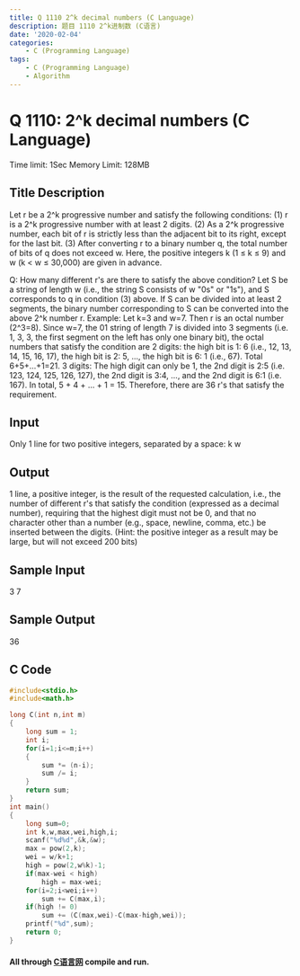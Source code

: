 ```yaml
---
title: Q 1110 2^k decimal numbers (C Language)
description: 题目 1110 2^k进制数 (C语言)
date: '2020-02-04'
categories:
    - C (Programming Language)
tags:
    - C (Programming Language)
    - Algorithm
---
```


# Q 1110: 2^k decimal numbers (C Language)
Time limit: 1Sec Memory Limit: 128MB
## Title Description
Let r be a 2^k progressive number and satisfy the following conditions:
(1) r is a 2^k progressive number with at least 2 digits.
(2) As a 2^k progressive number, each bit of r is strictly less than the adjacent bit to its right, except for the last bit.
(3) After converting r to a binary number q, the total number of bits of q does not exceed w.
Here, the positive integers k (1 ≤ k ≤ 9) and w (k < w ≤ 30,000) are given in advance.

Q: How many different r's are there to satisfy the above condition?
Let S be a string of length w (i.e., the string S consists of w "0s" or "1s"), and S corresponds to q in condition (3) above. If S can be divided into at least 2 segments, the binary number corresponding to S can be converted into the above 2^k number r.
Example: Let k=3 and w=7. Then r is an octal number (2^3=8). Since w=7, the 01 string of length 7 is divided into 3 segments (i.e. 1, 3, 3, the first segment on the left has only one binary bit), the octal numbers that satisfy the condition are
2 digits: the high bit is 1: 6 (i.e., 12, 13, 14, 15, 16, 17), the high bit is 2: 5, ..., the high bit is 6: 1 (i.e., 67). Total 6+5+...+1=21.
3 digits: The high digit can only be 1, the 2nd digit is 2:5 (i.e. 123, 124, 125, 126, 127), the 2nd digit is 3:4, ..., and the 2nd digit is 6:1 (i.e. 167). In total, 5 + 4 + ... + 1 = 15.
Therefore, there are 36 r's that satisfy the requirement.
## Input
Only 1 line for two positive integers, separated by a space:
k w
## Output
1 line, a positive integer, is the result of the requested calculation, i.e., the number of different r's that satisfy the condition (expressed as a decimal number), requiring that the highest digit must not be 0, and that no character other than a number (e.g., space, newline, comma, etc.) be inserted between the digits.
(Hint: the positive integer as a result may be large, but will not exceed 200 bits)
## Sample Input
3  7
## Sample Output
36
## C Code
```c
#include<stdio.h>
#include<math.h>

long C(int n,int m)
{
	long sum = 1;
	int i;
	for(i=1;i<=m;i++)
	{
		sum *= (n-i);
		sum /= i;
	}
	return sum;
}
int main()
{
	long sum=0;
    int k,w,max,wei,high,i;
    scanf("%d%d",&k,&w);
    max = pow(2,k);
    wei = w/k+1;
    high = pow(2,w%k)-1;
    if(max-wei < high)
    	high = max-wei;
    for(i=2;i<wei;i++)
    	sum += C(max,i);
    if(high != 0)
    	sum += (C(max,wei)-C(max-high,wei));
    printf("%d",sum);
    return 0;
}
```
#### All through [C语言网](https://www.dotcpp.com/) compile and run.